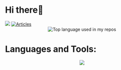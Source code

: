# Hi there👋

<img width="" src="https://komarev.com/ghpvc/?username=janzeri" />
<a href="https://qiita.com/j4nzeri"><img src="https://badgen.org/img/qiita/j4nzeri/articles?style=plastic" alt="Articles" /></a>


<div align="center">
  <img width="" src="https://github-readme-stats.vercel.app/api/top-langs/?username=janzeri&layout=compact&hide_title=1&card_width=350&card_height=300&hide=pascal" alt="Top language used in my repos" />
</div>

<h1 align="left">Languages and Tools:</h1>

<p align="center">
  <a href="https://skillicons.dev">
    <img src="https://skillicons.dev/icons?i=c,cpp,java,py,pytorch,dart,flutter,androidstudio,git,github" />
  </a>
</p>

</p>

